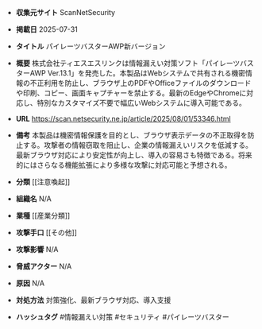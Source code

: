 - **収集元サイト**
ScanNetSecurity

- **掲載日**
2025-07-31

- **タイトル**
パイレーツバスターAWP新バージョン

- **概要**
株式会社ティエスエスリンクは情報漏えい対策ソフト「パイレーツバスターAWP Ver.13.1」を発売した。本製品はWebシステムで共有される機密情報の不正利用を防止し、ブラウザ上のPDFやOfficeファイルのダウンロードや印刷、コピー、画面キャプチャーを禁止する。最新のEdgeやChromeに対応し、特別なカスタマイズ不要で幅広いWebシステムに導入可能である。

- **URL**
https://scan.netsecurity.ne.jp/article/2025/08/01/53346.html

- **備考**
本製品は機密情報保護を目的とし、ブラウザ表示データの不正取得を防止する。攻撃者の情報窃取を阻止し、企業の情報漏えいリスクを低減する。最新ブラウザ対応により安定性が向上し、導入の容易さも特徴である。将来的にはさらなる機能拡張により多様な攻撃に対応可能と予想される。

- **分類**
[[注意喚起]]

- **組織名**
N/A

- **業種**
[[産業分類]]

- **攻撃手口**
[[その他]]

- **攻撃影響**
N/A

- **脅威アクター**
N/A

- **原因**
N/A

- **対処方法**
対策強化、最新ブラウザ対応、導入支援

- **ハッシュタグ**
#情報漏えい対策 #セキュリティ #パイレーツバスター
